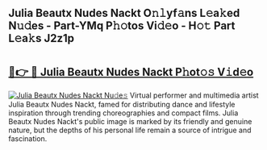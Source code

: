 ## Julia Beautx Nudes Nackt O𝚗𝚕yf𝚊ns L𝚎a𝚔ed N𝚞𝚍es - Part-YMq P𝚑𝚘tos Vi𝚍𝚎o - H𝚘𝚝 Part L𝚎a𝚔s J2z1p

# <h2><a href="http://kf1be7.oniu.top/?m=Julia+Beautx+Nudes+Nackt">🔗👉 🔴 Julia Beautx Nudes Nackt P𝚑ot𝚘𝚜 V𝚒d𝚎o</a></h2>

[![Julia Beautx Nudes Nackt Nu𝚍e𝚜](https://i.imgur.com/0qMVB7G.gif)](http://kf1be7.oniu.top/?m=Julia+Beautx+Nudes+Nackt)
Virtual performer and multimedia artist Julia Beautx Nudes Nackt, famed for distributing dance and lifestyle inspiration through trending choreographies and compact films. Julia Beautx Nudes Nackt's public image is marked by its friendly and genuine nature, but the depths of his personal life remain a source of intrigue and fascination.  
